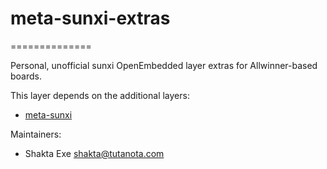 # meta-sunxi-extras
==============

Personal, unofficial sunxi OpenEmbedded layer extras for Allwinner-based boards.

This layer depends on the additional layers:

* [meta-sunxi](https://github.com/linux-sunxi/meta-sunxi)

Maintainers:

* Shakta Exe <shakta@tutanota.com>
